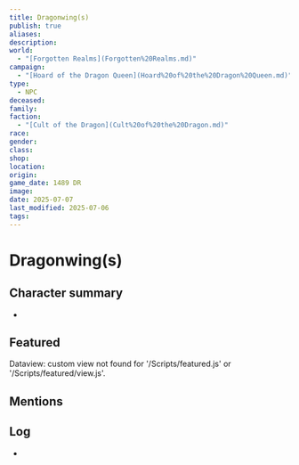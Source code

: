 ```yaml
---
title: Dragonwing(s)
publish: true
aliases: 
description: 
world:
  - "[Forgotten Realms](Forgotten%20Realms.md)"
campaign:
  - "[Hoard of the Dragon Queen](Hoard%20of%20the%20Dragon%20Queen.md)"
type:
  - NPC
deceased: 
family: 
faction:
  - "[Cult of the Dragon](Cult%20of%20the%20Dragon.md)"
race: 
gender: 
class: 
shop: 
location: 
origin: 
game_date: 1489 DR
image: 
date: 2025-07-07
last_modified: 2025-07-06
tags: 
---
```

# Dragonwing(s)

## Character summary
* 

## Featured
Dataview: custom view not found for '/Scripts/featured.js' or '/Scripts/featured/view.js'.
## Mentions


## Log
* 